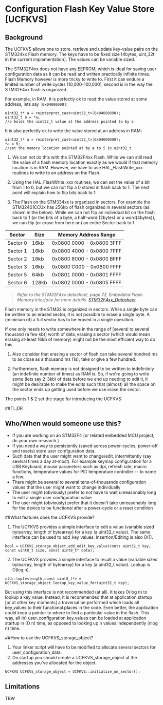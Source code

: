 # Configuration Flash  Key Value Store [UCFKVS]

## Background
The UCFKVS allows one to store, retrieve and update key-value pairs on the STM324xx Flash memory. The keys have to be fixed size [4bytes, uint_32t in the current implementation]. The values can be variable sized.

The STM32F4xx does not have any EEPROM, which is ideal for saving user configuration data as it can be read and written practically infinite times. Flash Memory however is more tricky to write to. First it can endure a limited number of write cycles [10,000-100,000], second is in the way the STM32F4xx flash is organized.

For example, in RAM, it is perfectly ok to read the value stored at some address, lets say `[0x04000000]`:

```
uint32_t* a = reinterpret_cast<uint32_t>(0x04000000);
uint32_t b = *a;
//b holds the uint32_t value at the address pointed to by a
```
It is also perfectly ok to write the value stored at an address in RAM:
```
uint32_t* a = reinterpret_cast<uint32_t>(0x04000000);
*a = 5;
//set the memory location pointed at by a to 5 in uint32_t
```

1. We can not do this with the STM32F4xx Flash. While we can still read the value of a flash memory location exactly as we would if that memory location is in RAM. However, we have to use HAL_FlashWrite_xxx routines to write to an address on the Flash.

2. Using the HAL_FlashWrite_xxx routines, we can set the value of a bit from 1 to 0, but we can not flip a 0 stored in flash back to 1. The next point will explain how to flip bits back to 1.

3. The Flash on the STM334xx is organized in sectors. For example the STM32401CCUx has 256kb of flash organized in several sectors (as shown in the below). While we can not flip an individual bit on the flash back to 1 (or the bits of a byte, a half-word (2bytes) or a word(4bytes)), we can flip (or erase from here on) an entire Sector back to 1.


| Sector | Size | Memory Address Range|
| ----- | ------| --------------------|
|Sector 0 | 16kb | 0x0800 0000 - 0x0800 3FFF |
|Sector 1 | 16kb | 0x0800 4000 - 0x0800 7FFF |
|Sector 2 | 16kb | 0x0800 8000 - 0x0800 BFFF |
|Sector 3 | 16kb | 0x0800 C000 - 0x0800 FFFF |
|Sector 5 | 64kb | 0x0801 0000 - 0x0801 FFFF |
|Sector 6 | 128kb | 0x0802 0000 - 0x0805 FFFF |


>*Refer to the STM32F4xx datasheet, page 73, Embedded Flash Memory Interface for more details.
[STM32F4xx_Datasheet](https://www.st.com/resource/en/reference_manual/dm00031020-stm32f405-415-stm32f407-417-stm32f427-437-and-stm32f429-439-advanced-arm-based-32-bit-mcus-stmicroelectronics.pdf).*

Flash memory in the STM32 is organized in sectors. While a single byte can be written to an erased sector, it is not possible to erase a single byte. A (minimum of) a full sector has to be erased in a single operation.

If one only needs to write somewhere in the range of [several to several thousand (a few kb)] worth of data, erasing a sector (which would mean erasing at-least 16kb of memory) might not be the most efficient way to do this.
1. Also consider that erasing a sector of flash can take several hundred ms to as close as a thousand ms (1s), take or give a few hundred.

2. Furthermore, flash memory is not designed to be written to indefinitely (an indefinite number of times) as RAM is. So, if we're going to write some (lets say 2-3kb) of data before we end up needing to edit it, it might be desirable to make the edits such that (almost) all the space on the sector ends up getting used before we use erase the sector.

The points 1 & 2 set the stage for introducing the UCFKVS:

##TL;DR
## Who/When would someone use this?
- If you are working on an STM32F4 (or related embedded MCU project, do your own research )
- If you need a way to persistently (saved across power-cycles, power-off and resets) store user configuration data.
- Such data that the user might want to change/edit, intermittently (say several times a day at-most). For example keymap configuration for a USB Keyboard, mouse parameters such as dpi, refresh rate, macro functions, temperature values for PID temperature controller -- to name a few.
- There might be several to several tens-of-thousands configuration values that the user might want to change individually
- The user might (obviously) prefer to not have to wait unreasonably long to edit a single user configuration value
- The user might (obviously) prefer that it doesn't take unreasonably long for the device to be functional after a power-cycle or a reset condition

##What features does the UCFKVS provide?
1. The UCFKVS provides a simple interface to edit a value (variable sized bytearray, length of bytearray) for a key (a uint32_t value). The same interface can be used to add_key_values. Insertion/Editing is also O(1).
```
bool = UCFKVS_storage_object.add_edit_key_value(conts uint32_t key, const uint8_t size, const uint8_t* data);
```

2. The UCFKVS provides a simple interface to recall a value (variable sized bytearray, length of bytearray) for a key (a uint32_t value). Lookup is O(log n).

```
std::tuple<length,const uint8_t*> = UCFKVS_storage_object.lookup_key_value_for(uint32_t key);
```
But using this interface is not recommended (at all). It takes O(log n) to lookup a key_value. Instead, it is recommended that at application startup [or at other key moments] a traversal be performed which loads all key_values to their functional places in the code. Even better, the application could keep a pointer to where to find a particular value in the flash. This way, all (n) user_configuration key_values can be loaded at application startup in (O n) time, as opposed to looking up n values independently (nlog n) time.

##How to use the UCFKVS_storage_object?
1. Your linker script will have to be modified to allocate several sectors for user_configuration_data.
2. On startup you should create a UCFKVS_storage_object at the addresses you've allocated for the object.
```
UCFKVS UCFKVS_storage_object = UCFKVS::initialize_on_sector();
```

## Limitations
TBW
